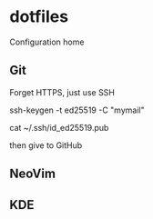 # dotfiles
Configuration home

## Git
Forget HTTPS, just use SSH

ssh-keygen -t ed25519 -C "mymail"

cat ~/.ssh/id_ed25519.pub

then give to GitHub

## NeoVim

## KDE
